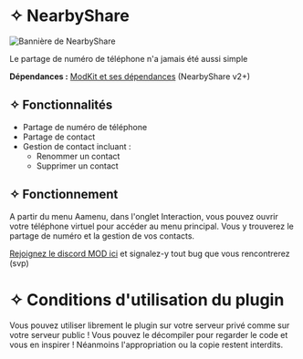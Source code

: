 # ✧ NearbyShare
![Bannière de NearbyShare](https://i.ibb.co/mFgYKgg/a-banner-with-the-text-nearbyshare-and-two-smartph-xo-HCZCZTUq-Dez0-KSc-AQSQ-Ws-MQ8-5-TRT-14-Sqc-Dc.jpg)

Le partage de numéro de téléphone n'a jamais été aussi simple

**Dépendances :** [ModKit et ses dépendances](https://github.com/Aarnow/NovaLife_ModKit-Releases/releases/latest) (NearbyShare v2+)

## ✧ Fonctionnalités
- Partage de numéro de téléphone
- Partage de contact
- Gestion de contact incluant :
  - Renommer un contact
  - Supprimer un contact

## ✧ Fonctionnement
A partir du menu Aamenu, dans l'onglet Interaction, vous pouvez ouvrir votre téléphone virtuel pour accéder au menu principal. Vous y trouverez le partage de numéro et la gestion de vos contacts.

[Rejoignez le discord MOD ici](https://discord.gg/8j2suEE9Mf) et signalez-y tout bug que vous rencontrerez (svp)

# ✧ Conditions d'utilisation du plugin

Vous pouvez utiliser librement le plugin sur votre serveur privé comme sur votre serveur public ! Vous pouvez le décompiler pour regarder le code et vous en inspirer ! Néanmoins l'appropriation ou la copie restent interdits.
